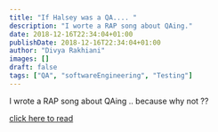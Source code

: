 ```yaml
---
title: "If Halsey was a QA.... "
description: "I worte a RAP song about QAing."
date: 2018-12-16T22:34:04+01:00
publishDate: 2018-12-16T22:34:04+01:00
author: "Divya Rakhiani"
images: []
draft: false
tags: ["QA", "softwareEngineering", "Testing"]
---
```


I wrote a RAP song about QAing .. because why not ??  

[click here to read](https://medium.com/@divyarakhiani7/if-halsey-was-a-qa-b2caae11d4c6)


